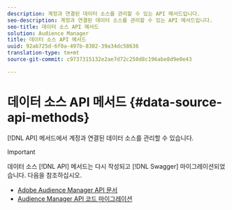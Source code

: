 ```yaml
---
description: 계정과 연결된 데이터 소스를 관리할 수 있는 API 메서드입니다.
seo-description: 계정과 연결된 데이터 소스를 관리할 수 있는 API 메서드입니다.
seo-title: 데이터 소스 API 메서드
solution: Audience Manager
title: 데이터 소스 API 메서드
uuid: 92ab725d-6f0a-497b-8302-39a34dc58636
translation-type: tm+mt
source-git-commit: c9737315132e2ae7d72c250d8c196abe8d9e0e43

---
```



# 데이터 소스 API 메서드 {#data-source-api-methods}

[!DNL API] 메서드에서 계정과 연결된 데이터 소스를 관리할 수 있습니다.

<!-- c_rest_data_sources.xml -->

>[!IMPORTANT]
>
>데이터 소스 [!DNL API] 메서드는 다시 작성되고 [!DNL Swagger] 마이그레이션되었습니다. 다음을 참조하십시오.
>
>* [Adobe Audience Manager API 문서](https://bank.demdex.com/portal/swagger/index.html)
>* [Audience Manager API 코드 마이그레이션](../../api/api-swagger-migration.md)
>

